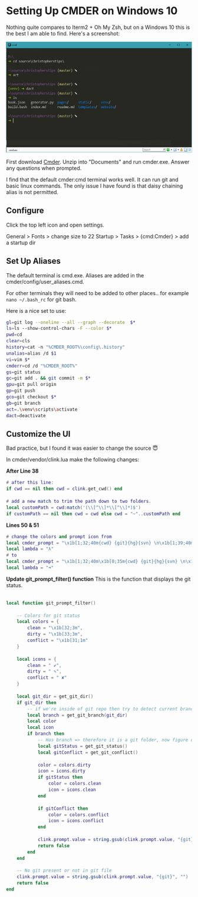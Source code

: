 # Setting Up CMDER on Windows 10

Nothing quite compares to Iterm2 + Oh My Zsh, but on a Windows 10 this is the best I am able to find. Here's a screenshot:

<img src="/static/img/cmder.png" alt="Supplies" style="height: 300px;">


First download [Cmder](http://https://cmder.net/). Unzip into "Documents" and run cmder.exe. Answer any questions when prompted.

I find that the default cmder:cmd terminal works well. It can run git and basic linux commands. The only issue I have found is that daisy chaining alias is not permitted. 

## Configure

Click the top left icon and open settings.

General > Fonts > change size to 22
Startup > Tasks > {cmd:Cmder} > add a startup dir


## Set Up Aliases


The default terminal is cmd.exe. Aliases are added in the cmder/config/user_aliases.cmd.

For other terminals they will need to be added to other places.. for example ```nano ~/.bash_rc``` for git bash.

Here is a nice set to use:
```sh
gl=git log --oneline --all --graph --decorate  $*
ls=ls --show-control-chars -F --color $*
pwd=cd
clear=cls
history=cat -n "%CMDER_ROOT%\config\.history"
unalias=alias /d $1
vi=vim $*
cmderr=cd /d "%CMDER_ROOT%"
gs=git status
gc=git add . && git commit -m $*
gpu=git pull origin
gp=git push
gco=git checkout $*
gb=git branch
act=.\venv\scripts\activate
dact=deactivate
```

## Customize the UI

Bad practice, but I found it was easier to change the source 😇

In cmder/vendor/clink.lua make the following changes:

**After Line 38**
```lua
# after this line:
if cwd == nil then cwd = clink.get_cwd() end

# add a new match to trim the path down to two folders.
local customPath = cwd:match('(\\[^\\]*\\[^\\]*)$')
if customPath == nil then cwd = cwd else cwd = "~"..customPath end
```

**Lines 50 & 51**
```lua
# change the colors and prompt icon from 
local cmder_prompt = "\x1b[1;32;40m{cwd} {git}{hg}{svn} \n\x1b[1;39;40m{lamb} \x1b[0m"	
local lambda = "λ"
# to
local cmder_prompt = "\x1b[1;32;40m\x1b[0;35m{cwd} {git}{hg}{svn} \n\x1b[1;32;40m{lamb} \x1b[0m"
local lambda = "➜"
```

**Update git_prompt_filter() function**
This is the function that displays the git status.
```lua

local function git_prompt_filter()

    -- Colors for git status
    local colors = {
        clean = "\x1b[32;3m",
        dirty = "\x1b[33;3m",
        conflict = "\x1b[31;1m"
    }

    local icons = {
        clean = " ✔",
        dirty = " ✎",
        conflict = " ✘"
    }

    local git_dir = get_git_dir()
    if git_dir then
        -- if we're inside of git repo then try to detect current branch
        local branch = get_git_branch(git_dir)
        local color
        local icon
        if branch then
            -- Has branch => therefore it is a git folder, now figure out status
            local gitStatus = get_git_status()
            local gitConflict = get_git_conflict()

            color = colors.dirty
            icon = icons.dirty
            if gitStatus then
                color = colors.clean
                icon = icons.clean
            end

            if gitConflict then
                color = colors.conflict
                icon = icons.conflict
            end 

            clink.prompt.value = string.gsub(clink.prompt.value, "{git}", "\x1b[0m(\x1b[1m"..color..verbatim(branch).."\x1b[0m)\x1b[1m".. icon)
            return false
        end
    end

    -- No git present or not in git file
    clink.prompt.value = string.gsub(clink.prompt.value, "{git}", "")
    return false
end
```
